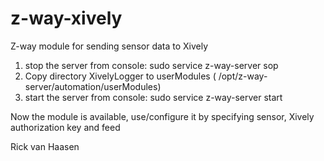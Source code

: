 # z-way-xively
Z-way module for sending sensor data to Xively

1) stop the server from console: sudo service z-way-server sop
2) Copy directory XivelyLogger to userModules ( /opt/z-way-server/automation/userModules)
3) start the server from console: sudo service z-way-server start

Now the module is available, use/configure it by specifying sensor, Xively authorization key and feed

Rick van Haasen
